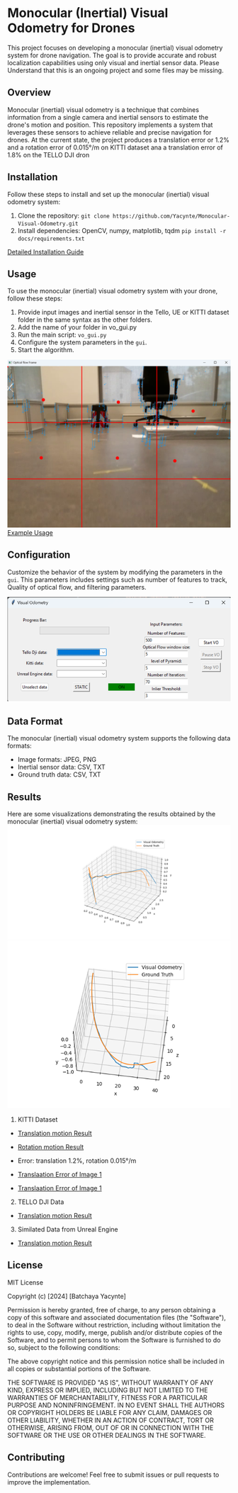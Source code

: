 # Monocular (Inertial) Visual Odometry for Drones

This project focuses on developing a monocular (inertial) visual odometry system for drone navigation. The goal is to provide accurate and robust localization capabilities using only visual and inertial sensor data. 
Please Understand that this is an ongoing project and some files may be missing.


## Overview

Monocular (inertial) visual odometry is a technique that combines information from a single camera and inertial sensors to estimate the drone's motion and position. This repository implements a system that leverages these sensors to achieve reliable and precise navigation for drones. At the current state, the project produces a translation error or 1.2% and a rotation error of 0.015°/m on KITTI dataset ana a translation error of 1.8% on the TELLO DJI dron


## Installation

Follow these steps to install and set up the monocular (inertial) visual odometry system:

1. Clone the repository: `git clone https://github.com/Yacynte/Monocular-Visual-Odometry.git`
2. Install dependencies: OpenCV, numpy, matplotlib, tqdm `pip install -r docs/requirements.txt`


[Detailed Installation Guide](./docs/installation.md)


## Usage

To use the monocular (inertial) visual odometry system with your drone, follow these steps:

1. Provide input images and inertial sensor in the Tello, UE or KITTI dataset folder in the same syntax as the other folders.
2. Add the name of your folder in vo_gui.py
3. Run the main script: `vo_gui.py`
4. Configure the system parameters in the `gui`.
5. Start the algorithm.

[![Video](./docs/usage.png)](./docs/preview.mp4)
[Example Usage](./docs/example_mvio.mp4)


## Configuration

Customize the behavior of the system by modifying the parameters in the `gui`. This parameters includes settings such as number of features to track, Quality of optical flow, and filtering parameters.


![Tello dji](./docs/config.png)



## Data Format

The monocular (inertial) visual odometry system supports the following data formats:

- Image formats: JPEG, PNG
- Inertial sensor data: CSV, TXT
- Ground truth data: CSV, TXT

<!-- [Input Data Guidelines](./docs/data_format.md) -->


## Results

Here are some visualizations demonstrating the results obtained by the monocular (inertial) visual odometry system:
![Tello dji](./results/tello_line.png)
![KITTI dataset](./results/kitti_curve.png)


1. KITTI Dataset
- [Translation motion Result](./results/kitti_curve.png)

- [Rotation motion Result](./results/kitti_rotation1.png)

- Error: translation 1.2%, rotation 0.015°/m
- [Translaation Error of Image 1](./results/kitti_error_model.png)

- [Translaation Error of Image 1](./results/kitti_rotation_err.png)

2. TELLO DJI Data
- [Translation motion Result](./results/tello_line.png)

3. Similated Data from Unreal Engine
- [Translation motion Result](./results/ue_square1.png)


## License
MIT License

Copyright (c) [2024] [Batchaya Yacynte]

Permission is hereby granted, free of charge, to any person obtaining a copy of this software and associated documentation files (the "Software"), to deal in the Software without restriction, including without limitation the rights to use, copy, modify, merge, publish and/or distribute copies of the Software, and to permit persons to whom the Software is furnished to do so, subject to the following conditions:

The above copyright notice and this permission notice shall be included in all copies or substantial portions of the Software.

THE SOFTWARE IS PROVIDED "AS IS", WITHOUT WARRANTY OF ANY KIND, EXPRESS OR IMPLIED, INCLUDING BUT NOT LIMITED TO THE WARRANTIES OF MERCHANTABILITY, FITNESS FOR A PARTICULAR PURPOSE AND NONINFRINGEMENT. IN NO EVENT SHALL THE AUTHORS OR COPYRIGHT HOLDERS BE LIABLE FOR ANY CLAIM, DAMAGES OR OTHER LIABILITY, WHETHER IN AN ACTION OF CONTRACT, TORT OR OTHERWISE, ARISING FROM, OUT OF OR IN CONNECTION WITH THE SOFTWARE OR THE USE OR OTHER DEALINGS IN THE SOFTWARE.

## Contributing
Contributions are welcome! Feel free to submit issues or pull requests to improve the implementation.
